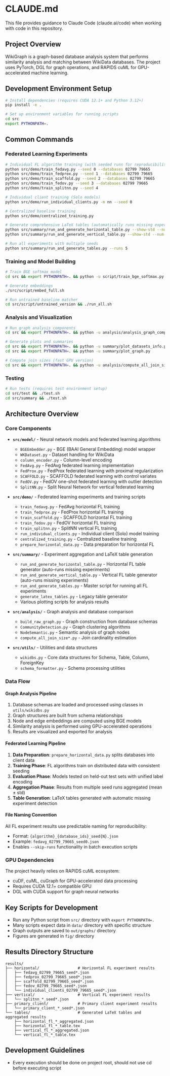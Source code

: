 # CLAUDE.md

This file provides guidance to Claude Code (claude.ai/code) when working with code in this repository.

## Project Overview

WikiGraph is a graph-based database analysis system that performs similarity analysis and matching between WikiData databases. The project uses PyTorch, DGL for graph operations, and RAPIDS cuML for GPU-accelerated machine learning.

## Development Environment Setup

```bash
# Install dependencies (requires CUDA 12.1+ and Python 3.12+)
pip install -e .

# Set up environment variables for running scripts
cd src
export PYTHONPATH=.
```

## Common Commands

### Federated Learning Experiments
```bash
# Individual FL algorithm training (with seeded runs for reproducibility)
python src/demo/train_fedavg.py --seed 0 --databases 02799 79665
python src/demo/train_fedprox.py --seed 1 --databases 02799 79665  
python src/demo/train_scaffold.py --seed 2 --databases 02799 79665
python src/demo/train_fedov.py --seed 3 --databases 02799 79665
python src/demo/train_splitnn.py --seed 4

# Individual client training (Solo models)
python src/demo/run_individual_clients.py -m nn --seed 0

# Centralized baseline training
python src/demo/centralized_training.py

# Generate comprehensive LaTeX tables (automatically runs missing experiments)
python src/summary/run_and_generate_horizontal_table.py --show-std --num-seeds 5
python src/summary/run_and_generate_vertical_table.py --show-std --num-seeds 5

# Run all experiments with multiple seeds
python src/summary/run_and_generate_tables.py --runs 5
```

### Training and Model Building
```bash
# Train BGE softmax model
cd src && export PYTHONPATH=. && python -u script/train_bge_softmax.py

# Generate embeddings
./src/script/embed_full.sh

# Run untrained baseline matcher
cd src/script/untrained_version && ./run_all.sh
```

### Analysis and Visualization
```bash
# Run graph analysis components
cd src && export PYTHONPATH=. && python -u analysis/analysis_graph_components.py

# Generate plots and summaries
cd src && export PYTHONPATH=. && python -u summary/plot_datasets_info.py
cd src && export PYTHONPATH=. && python -u summary/plot_graph.py

# Compute join sizes (fast GPU version)
cd src && export PYTHONPATH=. && python -u analysis/compute_all_join_size_fast.py
```

### Testing
```bash
# Run tests (requires test environment setup)
cd src/test && ./test.sh
cd src/summary && ./test.sh
```

## Architecture Overview

### Core Components

- **`src/model/`** - Neural network models and federated learning algorithms
  - `BGEEmbedder.py` - BGE (BAAI General Embedding) model wrapper
  - `WKDataset.py` - Dataset handling for WikiData
  - `column_encoder.py` - Column-level encoding
  - `FedAvg.py` - FedAvg federated learning implementation
  - `FedProx.py` - FedProx federated learning with proximal regularization
  - `SCAFFOLD.py` - SCAFFOLD federated learning with control variates
  - `FedOV.py` - FedOV one-shot federated learning with outlier detection
  - `SplitNN.py` - Split Neural Network for vertical federated learning

- **`src/demo/`** - Federated learning experiments and training scripts
  - `train_fedavg.py` - FedAvg horizontal FL training
  - `train_fedprox.py` - FedProx horizontal FL training
  - `train_scaffold.py` - SCAFFOLD horizontal FL training
  - `train_fedov.py` - FedOV horizontal FL training
  - `train_splitnn.py` - SplitNN vertical FL training
  - `run_individual_clients.py` - Individual client (Solo) model training
  - `centralized_training.py` - Centralized baseline training
  - `prepare_horizontal_data.py` - Data preparation for horizontal FL

- **`src/summary/`** - Experiment aggregation and LaTeX table generation
  - `run_and_generate_horizontal_table.py` - Horizontal FL table generator (auto-runs missing experiments)
  - `run_and_generate_vertical_table.py` - Vertical FL table generator (auto-runs missing experiments)
  - `run_and_generate_tables.py` - Master script for running all FL experiments
  - `generate_latex_tables.py` - Legacy table generator
  - Various plotting scripts for analysis results

- **`src/analysis/`** - Graph analysis and database comparison
  - `build_raw_graph.py` - Graph construction from database schemas
  - `CommunityDetection.py` - Graph clustering algorithms
  - `NodeSemantic.py` - Semantic analysis of graph nodes
  - `compute_all_join_size*.py` - Join cardinality estimation

- **`src/utils/`** - Utilities and data structures
  - `wikidbs.py` - Core data structures for Schema, Table, Column, ForeignKey
  - `schema_formatter.py` - Schema processing utilities

### Data Flow

#### Graph Analysis Pipeline
1. Database schemas are loaded and processed using classes in `utils/wikidbs.py`
2. Graph structures are built from schema relationships
3. Node and edge embeddings are computed using BGE models
4. Similarity analysis is performed using GPU-accelerated operations
5. Results are visualized and exported for analysis

#### Federated Learning Pipeline
1. **Data Preparation**: `prepare_horizontal_data.py` splits databases into client data
2. **Training Phase**: FL algorithms train on distributed data with consistent seeding
3. **Evaluation Phase**: Models tested on held-out test sets with unified label encoding
4. **Aggregation Phase**: Results from multiple seed runs aggregated (mean ± std)
5. **Table Generation**: LaTeX tables generated with automatic missing experiment detection

#### File Naming Convention
All FL experiment results use predictable naming for reproducibility:
- Format: `{algorithm}_{database_ids}_seed{N}.json`
- Example: `fedavg_02799_79665_seed0.json`
- Enables `--skip-runs` functionality in batch execution scripts

### GPU Dependencies

The project heavily relies on RAPIDS cuML ecosystem:
- cuDF, cuML, cuGraph for GPU-accelerated data processing
- Requires CUDA 12.1+ compatible GPU
- DGL with CUDA support for graph neural networks

## Key Scripts for Development

- Run any Python script from `src/` directory with `export PYTHONPATH=.`
- Many scripts expect data in `data/` directory with specific structure
- Graph outputs are saved to `out/graphs/` directory
- Figures are generated in `fig/` directory

## Results Directory Structure

```
results/
├── horizontal/                 # Horizontal FL experiment results
│   ├── fedavg_02799_79665_seed*.json
│   ├── fedprox_02799_79665_seed*.json
│   ├── scaffold_02799_79665_seed*.json
│   ├── fedov_02799_79665_seed*.json
│   └── individual_clients_02799_79665_seed*.json
├── vertical/                   # Vertical FL experiment results
│   └── splitnn_*_seed*.json
├── primary_client/             # Primary client experiment results
│   └── primary_client_*_seed*.json
└── tables/                     # Generated LaTeX tables and aggregated results
    ├── horizontal_fl_*_aggregated.json
    ├── horizontal_fl_*_table.tex
    ├── vertical_fl_*_aggregated.json
    └── vertical_fl_*_table.tex
```

## Development Guidelines

- Every execution should be done on project root, should not use cd before executing script